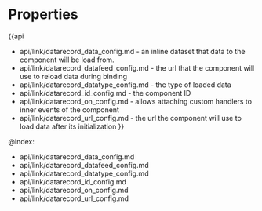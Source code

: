 Properties
==========

{{api
- api/link/datarecord_data_config.md - an inline dataset that data to the component will be load from.
- api/link/datarecord_datafeed_config.md - the url that the component will use to reload data during binding
- api/link/datarecord_datatype_config.md - the type of loaded data
- api/link/datarecord_id_config.md - the component ID
- api/link/datarecord_on_config.md - allows attaching custom handlers to inner events of the component
- api/link/datarecord_url_config.md - the url the component will use to load data after its initialization
}}

@index:
- api/link/datarecord_data_config.md
- api/link/datarecord_datafeed_config.md
- api/link/datarecord_datatype_config.md
- api/link/datarecord_id_config.md
- api/link/datarecord_on_config.md
- api/link/datarecord_url_config.md

